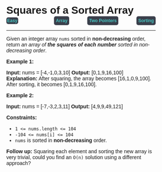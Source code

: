 
<style>
*{
    font-family: "Plus Jakarta Sans", sans-serif;
    padding: 0;
    margin: 0;
    box-sizing: border-box;
}
.diff{
    background: #3a3f4b;
    padding: 5px;
    width: max-content;
    border-radius: 5px;
    font-size: 12px;
    font-family: "Plus Jakarta Sans", sans-serif;
    font-weight: 700;
}
</style>

# Squares of a Sorted Array

<div style="display: flex; justify-content: space-between; align-items: center">
<div class="diff" style="color: #46c6c2;padding: 2px; background-color: '#3a3f4b'; border-radius: 5px;">Easy</div>
<br>
<div class="diff" style="color: #46c6c2">Array</div>
<div class="diff" style="color: #46c6c2">Two Pointers</div>
<div class="diff" style="color: #46c6c2">Sorting</div>
</div>

---

Given an integer array `nums` sorted in **non-decreasing** order, return _an array of **the squares of each number** sorted in non-decreasing order_.

**Example 1:**

**Input:** nums = \[-4,-1,0,3,10\]
**Output:** \[0,1,9,16,100\]
**Explanation:** After squaring, the array becomes \[16,1,0,9,100\].
After sorting, it becomes \[0,1,9,16,100\].

**Example 2:**

**Input:** nums = \[-7,-3,2,3,11\]
**Output:** \[4,9,9,49,121\]

**Constraints:**

*   `1 <= nums.length <= 104`
*   `-104 <= nums[i] <= 104`
*   `nums` is sorted in **non-decreasing** order.

**Follow up:** Squaring each element and sorting the new array is very trivial, could you find an `O(n)` solution using a different approach?
